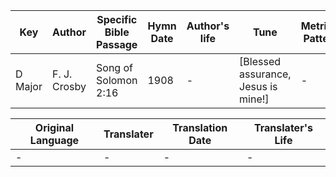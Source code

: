 Key | Author   | Specific Bible Passage     |Hymn Date |Author's life |Tune |Metrical Pattern   |Composer/Source
-- | --------- | ---------------------------|----------|--------------|-----|-------------------|-------------  
D Major |F. J. Crosby |Song of Solomon 2:16 |1908 |- |[Blessed assurance, Jesus is mine!] |- |Mrs. Jos. F. Knapp

Original Language | Translater | Translation Date   | Translater's Life  
----------------- | --------- | --------------------|-------------     
\- |- |- |-
